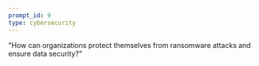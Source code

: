 ```yaml
---
prompt_id: 9
type: cybersecurity
---
```


"How can organizations protect themselves from ransomware attacks and ensure data security?"
